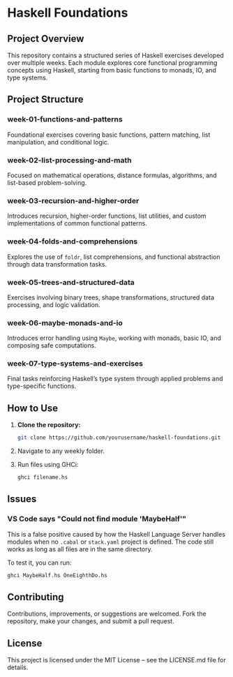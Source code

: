 # Haskell Foundations

## Project Overview

This repository contains a structured series of Haskell exercises developed over multiple weeks. Each module explores core functional programming concepts using Haskell, starting from basic functions to monads, IO, and type systems.

## Project Structure

### week-01-functions-and-patterns
Foundational exercises covering basic functions, pattern matching, list manipulation, and conditional logic.

### week-02-list-processing-and-math
Focused on mathematical operations, distance formulas, algorithms, and list-based problem-solving.

### week-03-recursion-and-higher-order
Introduces recursion, higher-order functions, list utilities, and custom implementations of common functional patterns.

### week-04-folds-and-comprehensions
Explores the use of `foldr`, list comprehensions, and functional abstraction through data transformation tasks.

### week-05-trees-and-structured-data
Exercises involving binary trees, shape transformations, structured data processing, and logic validation.

### week-06-maybe-monads-and-io
Introduces error handling using `Maybe`, working with monads, basic IO, and composing safe computations.

### week-07-type-systems-and-exercises
Final tasks reinforcing Haskell’s type system through applied problems and type-specific functions.

## How to Use

1. **Clone the repository:**
   ```bash
   git clone https://github.com/yourusername/haskell-foundations.git
   ```
2. Navigate to any weekly folder.

3. Run files using GHCi:
   ```bash
   ghci filename.hs
   ```

## Issues

### VS Code says "Could not find module 'MaybeHalf'"

This is a false positive caused by how the Haskell Language Server handles modules when no `.cabal` or `stack.yaml` project is defined. The code still works as long as all files are in the same directory.

To test it, you can run:

```bash
ghci MaybeHalf.hs OneEighthDo.hs
```

## Contributing

Contributions, improvements, or suggestions are welcomed. Fork the repository, make your changes, and submit a pull request.

## License

This project is licensed under the MIT License – see the LICENSE.md file for details.